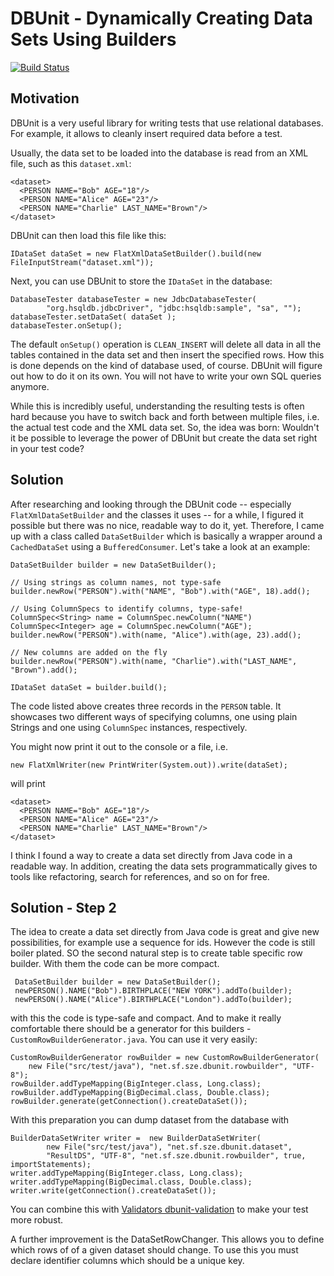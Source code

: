 # DBUnit - Dynamically Creating Data Sets Using Builders

[![Build Status](https://travis-ci.org/rafaelvs/dbunit-datasetbuilder.png)](https://travis-ci.org/rafaelvs/dbunit-datasetbuilder)

## Motivation

DBUnit is a very useful library for writing tests that use relational databases. For example, it allows to cleanly insert required data before a test.

Usually, the data set to be loaded into the database is read from an XML file, such as this `dataset.xml`:

    <dataset>
      <PERSON NAME="Bob" AGE="18"/>
      <PERSON NAME="Alice" AGE="23"/>
      <PERSON NAME="Charlie" LAST_NAME="Brown"/>
    </dataset>

DBUnit can then load this file like this:

    IDataSet dataSet = new FlatXmlDataSetBuilder().build(new FileInputStream("dataset.xml"));

Next, you can use DBUnit to store the `IDataSet` in the database:

    DatabaseTester databaseTester = new JdbcDatabaseTester(
            "org.hsqldb.jdbcDriver", "jdbc:hsqldb:sample", "sa", "");
    databaseTester.setDataSet( dataSet );
    databaseTester.onSetup();

The default `onSetup()` operation is `CLEAN_INSERT` will delete all data in all the tables contained in the data set and then insert the specified rows. How this is done depends on the kind of database used, of course. DBUnit will figure out how to do it on its own. You will not have to write your own SQL queries anymore.

While this is incredibly useful, understanding the resulting tests is often hard because you have to switch back and forth between multiple files, i.e. the actual test code and the XML data set. So, the idea was born: Wouldn't it be possible to leverage the power of DBUnit but create the data set right in your test code?

## Solution

After researching and looking through the DBUnit code -- especially `FlatXmlDataSetBuilder` and the classes it uses -- for a while, I figured it possible but there was no nice, readable way to do it, yet. Therefore, I came up with a class called `DataSetBuilder` which is basically a wrapper around a `CachedDataSet` using a `BufferedConsumer`. Let's take a look at an example:

    DataSetBuilder builder = new DataSetBuilder();

    // Using strings as column names, not type-safe
    builder.newRow("PERSON").with("NAME", "Bob").with("AGE", 18).add();

    // Using ColumnSpecs to identify columns, type-safe!
    ColumnSpec<String> name = ColumnSpec.newColumn("NAME")
    ColumnSpec<Integer> age = ColumnSpec.newColumn("AGE");
    builder.newRow("PERSON").with(name, "Alice").with(age, 23).add();

    // New columns are added on the fly
    builder.newRow("PERSON").with(name, "Charlie").with("LAST_NAME", "Brown").add();

    IDataSet dataSet = builder.build();

The code listed above creates three records in the `PERSON` table. It showcases two different ways of specifying columns, one using plain Strings and one using `ColumnSpec` instances, respectively.

You might now print it out to the console or a file, i.e.

    new FlatXmlWriter(new PrintWriter(System.out)).write(dataSet);

will print

    <dataset>
      <PERSON NAME="Bob" AGE="18"/>
      <PERSON NAME="Alice" AGE="23"/>
      <PERSON NAME="Charlie" LAST_NAME="Brown"/>
    </dataset>

I think I found a way to create a data set directly from Java code in a readable way. In addition, creating the data sets programmatically gives to tools like refactoring, search for references, and so on for free.

## Solution - Step 2
The idea to create a data set directly from Java code is great and give new possibilities, for example use a sequence for ids.
However the code is still boiler plated. SO the second natural step is to create table specific row builder.
With them the code can be more compact.

     DataSetBuilder builder = new DataSetBuilder();
     newPERSON().NAME("Bob").BIRTHPLACE("NEW YORK").addTo(builder);
     newPERSON().NAME("Alice").BIRTHPLACE("London").addTo(builder);


with this the code is type-safe and compact. And to make it really comfortable
there should be a generator for this builders - `CustomRowBuilderGenerator.java`.
You can use it very easily:

    CustomRowBuilderGenerator rowBuilder = new CustomRowBuilderGenerator(
        new File("src/test/java"), "net.sf.sze.dbunit.rowbuilder", "UTF-8");
    rowBuilder.addTypeMapping(BigInteger.class, Long.class);
    rowBuilder.addTypeMapping(BigDecimal.class, Double.class);
    rowBuilder.generate(getConnection().createDataSet());

With this preparation you can dump dataset from the database with

    BuilderDataSetWriter writer =  new BuilderDataSetWriter(
            new File("src/test/java"), "net.sf.sze.dbunit.dataset",
            "ResultDS", "UTF-8", "net.sf.sze.dbunit.rowbuilder", true, importStatements);
    writer.addTypeMapping(BigInteger.class, Long.class);
    writer.addTypeMapping(BigDecimal.class, Double.class);
    writer.write(getConnection().createDataSet());

You can combine this with [Validators dbunit-validation](https://github.com/opensource21/dbunit-validation)
to make your test more robust.

A further improvement is the DataSetRowChanger. This allows you to define
which rows of of a given dataset should change. To use this you must declare
identifier columns which should be a unique key.
